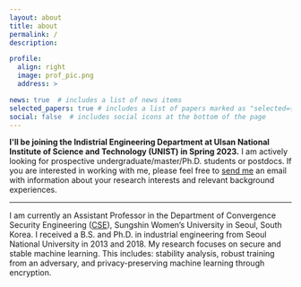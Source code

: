 ```yaml
---
layout: about
title: about
permalink: /
description:

profile:
  align: right
  image: prof_pic.png
  address: >

news: true  # includes a list of news items
selected_papers: true # includes a list of papers marked as "selected={true}"
social: false  # includes social icons at the bottom of the page
---
```



 **I'll be joining the Indistrial Engineering Department at Ulsan National Institute of Science and Technology (UNIST) in Spring 2023.** I am actively looking for prospective undergraduate/master/Ph.D. students or postdocs. If you are interested in working with me, please feel free to [send me](mailto:drsaerompark@gmail.com) an email with information about your research interests and relevant background experiences.

***

I am currently an Assistant Professor in the Department of Convergence Security Engineering ([CSE](https://www.sungshin.ac.kr/cse/index.do)), Sungshin Women’s University in Seoul, South Korea. I received a B.S. and Ph.D. in industrial engineering from Seoul National University in 2013 and 2018. My research focuses on secure and stable machine learning. This includes: stability analysis, robust training from an adversary, and privacy-preserving machine learning through encryption. 

<!-- 

Write your biography here. Tell the world about yourself. Link to your favorite [subreddit](http://reddit.com){:target="\_blank"}. You can put a picture in, too. The code is already in, just name your picture `prof_pic.jpg` and put it in the `img/` folder.

Put your address / P.O. box / other info right below your picture. You can also disable any these elements by editing `profile` property of the YAML header of your `_pages/about.md`. Edit `_bibliography/papers.bib` and Jekyll will render your [publications page](/al-folio/publications/) automatically.

Link to your social media connections, too. This theme is set up to use [Font Awesome icons](http://fortawesome.github.io/Font-Awesome/){:target="\_blank"} and [Academicons](https://jpswalsh.github.io/academicons/){:target="\_blank"}, like the ones below. Add your Facebook, Twitter, LinkedIn, Google Scholar, or just disable all of them. -->
